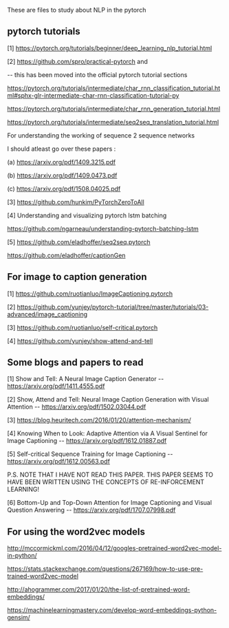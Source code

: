 These are files to study about NLP in the pytorch

pytorch tutorials 
------------------------------------

[1] https://pytorch.org/tutorials/beginner/deep_learning_nlp_tutorial.html

[2] https://github.com/spro/practical-pytorch and 

-- this has been moved into the official pytorch tutorial sections 

https://pytorch.org/tutorials/intermediate/char_rnn_classification_tutorial.html#sphx-glr-intermediate-char-rnn-classification-tutorial-py

https://pytorch.org/tutorials/intermediate/char_rnn_generation_tutorial.html

https://pytorch.org/tutorials/intermediate/seq2seq_translation_tutorial.html

For understanding the working of sequence 2 sequence networks 

I should atleast go over these papers : 

(a) https://arxiv.org/pdf/1409.3215.pdf

(b) https://arxiv.org/pdf/1409.0473.pdf

(c) https://arxiv.org/pdf/1508.04025.pdf

[3] https://github.com/hunkim/PyTorchZeroToAll

[4] Understanding and visualizing pytorch lstm batching 

https://github.com/ngarneau/understanding-pytorch-batching-lstm

[5] https://github.com/eladhoffer/seq2seq.pytorch

https://github.com/eladhoffer/captionGen


For image to caption generation
------------------------------------

[1] https://github.com/ruotianluo/ImageCaptioning.pytorch

[2] https://github.com/yunjey/pytorch-tutorial/tree/master/tutorials/03-advanced/image_captioning

[3] https://github.com/ruotianluo/self-critical.pytorch

[4] https://github.com/yunjey/show-attend-and-tell

Some blogs and papers to read 
-----------------------------

[1] Show and Tell: A Neural Image Caption Generator -- https://arxiv.org/pdf/1411.4555.pdf

[2] Show, Attend and Tell: Neural Image Caption Generation with Visual Attention -- https://arxiv.org/pdf/1502.03044.pdf

[3] https://blog.heuritech.com/2016/01/20/attention-mechanism/

[4] Knowing When to Look: Adaptive Attention via A Visual Sentinel for Image Captioning -- https://arxiv.org/pdf/1612.01887.pdf

[5] Self-critical Sequence Training for Image Captioning -- https://arxiv.org/pdf/1612.00563.pdf

P.S. NOTE THAT I HAVE NOT READ THIS PAPER. THIS PAPER SEEMS TO HAVE BEEN WRITTEN USING THE CONCEPTS OF RE-INFORCEMENT LEARNING!

[6] Bottom-Up and Top-Down Attention for Image Captioning and Visual Question Answering -- https://arxiv.org/pdf/1707.07998.pdf




For using the word2vec models
------------------------------------

http://mccormickml.com/2016/04/12/googles-pretrained-word2vec-model-in-python/

https://stats.stackexchange.com/questions/267169/how-to-use-pre-trained-word2vec-model

http://ahogrammer.com/2017/01/20/the-list-of-pretrained-word-embeddings/

https://machinelearningmastery.com/develop-word-embeddings-python-gensim/


